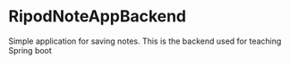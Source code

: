 # RipodNoteAppBackend
Simple application for saving notes. This is the backend used for teaching Spring boot
